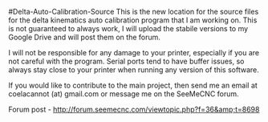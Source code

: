 #Delta-Auto-Calibration-Source
This is the new location for the source files for the delta kinematics auto calibration program that I am working on. This is not guaranteed to always work, I will upload the stabile versions to my Google Drive and will post them on the forum.

I will not be responsible for any damage to your printer, especially if you are not careful with the program. Serial ports tend to have buffer issues, so always stay close to your printer when running any version of this software.

If you would like to contribute to the main project, then send me an email at coelacannot (at) gmail.com or message me on the SeeMeCNC forum.

Forum post - http://forum.seemecnc.com/viewtopic.php?f=36&amp;t=8698
